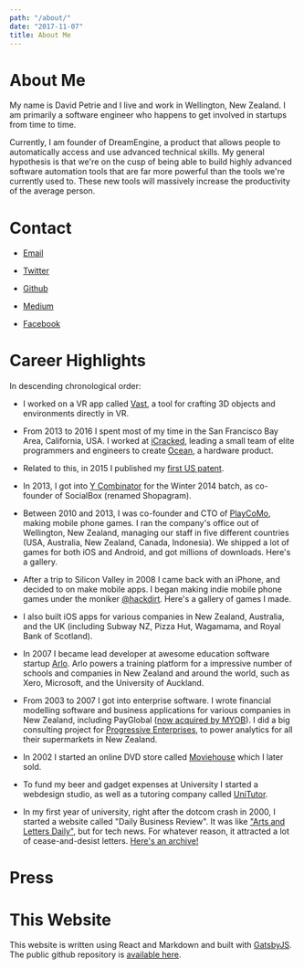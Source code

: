 ```yaml
---
path: "/about/"
date: "2017-11-07"
title: About Me
---
```


# About Me

My name is David Petrie and I live and work in Wellington, New Zealand.  I am primarily a software engineer who happens to get involved in startups from time to time.

Currently, I am founder of DreamEngine, a product that allows people to automatically access and use advanced technical skills.  My general hypothesis is that we're on the cusp of being able to build highly advanced software automation tools that are far more powerful than the tools we're currently used to.  These new tools will massively increase the productivity of the average person.

# Contact

* [Email](mailto:me@davidpetrie.com)

* [Twitter](https://twitter.com/davidcpetrie)

* [Github](https://github.com/cdave1)

* [Medium](https://medium.com/@david.petrie)

* [Facebook](https://facebook.com/david.petrie.nz)

# Career Highlights

In descending chronological order:

* I worked on a VR app called [Vast](http://www.vastvr.com), a tool for crafting 3D objects and environments directly in VR. 

* From 2013 to 2016 I spent most of my time in the San Francisco Bay Area, California, USA.  I worked at [iCracked](https://www.icracked.com), leading a small team of elite programmers and engineers to create [Ocean](https://getocean.now.sh/), a hardware product.

* Related to this, in 2015 I published my [first US patent](https://www.google.co.nz/patents/WO2016019236A1).

* In 2013, I got into [Y Combinator](http://ycombinator.com) for the Winter 2014 batch, as co-founder of SocialBox (renamed Shopagram).

* Between 2010 and 2013, I was co-founder and CTO of [PlayCoMo](http://www.playcomo.com), making mobile phone games.  I ran the company's office out of Wellington, New Zealand, managing our staff in five different countries (USA, Australia, New Zealand, Canada, Indonesia).  We shipped a lot of games for both iOS and Android, and got millions of downloads.  Here's a gallery.

* After a trip to Silicon Valley in 2008 I came back with an iPhone, and decided to on make mobile apps.  I began making indie mobile phone games under the moniker [@hackdirt](https://twitter.com/hackdirt/). Here's a gallery of games I made.

* I also built iOS apps for various companies in New Zealand, Australia, and the UK (including Subway NZ, Pizza Hut, Wagamama, and Royal Bank of Scotland).

* In 2007 I became lead developer at awesome education software startup [Arlo](https://www.arlo.co). Arlo powers a training platform for a impressive number of schools and companies in New Zealand and around the world, such as Xero, Microsoft, and the University of Auckland.

* From 2003 to 2007 I got into enterprise software.  I wrote financial modelling software and business applications for various companies in New Zealand, including PayGlobal ([now acquired by MYOB](https://www.myob.com/nz/enterprise/software-systems/payglobal)). I did a big consulting project for [Progressive Enterprises](http://www.progressive.co.nz), to power analytics for all their supermarkets in New Zealand. 

* In 2002 I started an online DVD store called [Moviehouse](/archive/mh/mhNewScreen.png) which I later sold.

* To fund my beer and gadget expenses at University I started a webdesign studio, as well as a tutoring company called [UniTutor](/archive/unitutor/main30.gif).

* In my first year of university, right after the dotcom crash in 2000, I started a website called "Daily Business Review".  It was like ["Arts and Letters Daily"](http://www.aldaily.com), but for tech news.  For whatever reason, it attracted a lot of cease-and-desist letters. [Here's an archive!](/archive/dbr/index.html)

# Press

# This Website

This website is written using React and Markdown and built with [GatsbyJS](https://www.gatsbyjs.org).  The public github repository is [available here](https://github.com/cdave1/davidpetrie.com).